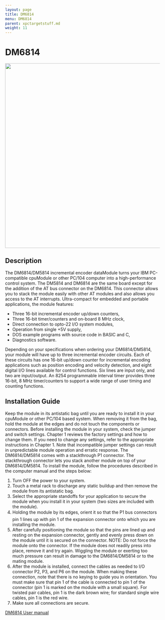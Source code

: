 ```yaml
---
layout: page
title: DM6814
menu: DM6814
parent: xpctargetstuff.md
weight: 11
---
```

# DM6814

<p align="center">
<img src="https://github.com/armlab-clemson/armlab_inventory/blob/gh-pages/images/DM6814.jpg?raw=true" width="600px" >
</p>

## Description

The DM6814/DM5814 incremental encoder dataModule turns your IBM PC-compatible cpuModule or other PC/104 computer into a high-performance control system. The DM5814 and DM6814 are the same board except for the addition of the AT bus connector on the DM6814. This connector allows you to stack the module easily with other AT modules and also allows you access to the AT interrupts. Ultra-compact for embedded and portable applications, the module features:
*	Three 16-bit incremental encoder up/down counters,
*	Three 16-bit timer/counters and on-board 8 MHz clock,
*	Direct connection to opto-22 I/O system modules,
*	Operation from single +5V supply,
*	DOS example programs with source code in BASIC and C,
*	Diagnostics software.

Depending on your specifications when ordering your DM6814/DM5814, your module will have up to three incremental encoder circuits. Each of these circuits has one 16-bit up/down counter for incremental encoding applications such as position encoding and velocity detection, and eight digital I/O lines available for control functions. Six lines are input only, and two are input/output. An 8254 programmable interval timer provides three 16-bit, 8 MHz timer/counters to support a wide range of user timing and counting functions.


## Installation Guide

Keep the module in its antistatic bag until you are ready to install it in your cpuModule or other PC/104 based system. When removing it from the bag, hold the module at the edges and do not touch the components or connectors.
Before installing the module in your system, check the jumper and switch settings. Chapter 1 reviews the factory settings and how to change them. If you need to change any settings, refer to the appropriate instructions in Chapter 1. Note that incompatible jumper settings can result in unpredictable module operation and erratic response.
The DM6814/DM5814 comes with a stackthrough P1 connector. The stackthrough connector lets you stack another module on top of your DM6814/DM5814. To install the module, follow the procedures described in the computer manual and the steps below:
1.	Turn OFF the power to your system.
2.	Touch a metal rack to discharge any static buildup and then remove the module from its antistatic bag.
3.	Select the appropriate standoffs for your application to secure the module when you install it in your system (two sizes are included with the module).
4.	Holding the module by its edges, orient it so that the P1 bus connectors pin 1 lines up with pin 1 of the expansion connector onto which you are installing the module.
5.	After carefully positioning the module so that the pins are lined up and resting on the expansion connector, gently and evenly press down on the module until it is secured on the connector.
NOTE: Do not force the module onto the connector. If the module does not readily press into place, remove it and try again. Wiggling the module or exerting too much pressure can result in damage to the DM6814/DM5814 or to the mating module.
6.	After the module is installed, connect the cables as needed to I/O connector P2, P3, and P6 on the module. When making these connection, note that there is no keying to guide you in orientation. You must make sure that pin 1 of the cable is connected to pin 1 of the connector (pin 1 is marked on the module with a small square). For twisted pair cables, pin 1 is the dark brown wire; for standard single wire cables, pin 1 is the red wire.
7.	Make sure all connections are secure.


[DM6814 User manual](https://www.rtd.com/NEW_manuals/hardware/datamodules/dm6814.pdf )
